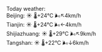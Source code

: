 Today weather:  
Beijing: ☀️   🌡️+24°C 🌬️↖4km/h  
Tianjin: ☀️   🌡️+24°C 🌬️←4km/h  
Shijiazhuang: ☀️   🌡️+29°C 🌬️↖9km/h  
Tangshan: ☀️   🌡️+22°C 🌬️↓6km/h  
